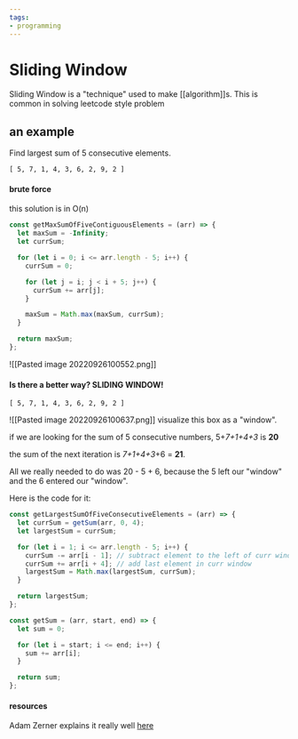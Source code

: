 ```yaml
---
tags:
- programming
---
```

# Sliding Window

Sliding Window is a "technique" used to make [[algorithm]]s. This is common in solving leetcode style problem



## an example 
Find largest sum of 5 consecutive elements. 

```
[ 5, 7, 1, 4, 3, 6, 2, 9, 2 ]
```

#### **brute force**
this solution is in O(n)
```javascript
const getMaxSumOfFiveContiguousElements = (arr) => {
  let maxSum = -Infinity;
  let currSum;

  for (let i = 0; i <= arr.length - 5; i++) {
    currSum = 0;

    for (let j = i; j < i + 5; j++) {
      currSum += arr[j];
    }

    maxSum = Math.max(maxSum, currSum);
  }

  return maxSum;
};
```
![[Pasted image 20220926100552.png]]



#### **Is there a better way? SLIDING WINDOW!**
```
[ 5, 7, 1, 4, 3, 6, 2, 9, 2 ]
```

![[Pasted image 20220926100637.png]]
visualize this box as a "window".

if we are looking for the sum of 5 consecutive numbers, 5+*7+1+4+3* is **20**

the sum of the next iteration is *7+1+4+3*+6 = **21**.

All we really needed to do was 20 - 5 + 6, because the 5 left our "window" and the 6 entered our "window".

Here is the code for it:
```javascript
const getLargestSumOfFiveConsecutiveElements = (arr) => {
  let currSum = getSum(arr, 0, 4);
  let largestSum = currSum;

  for (let i = 1; i <= arr.length - 5; i++) {
    currSum -= arr[i - 1]; // subtract element to the left of curr window
    currSum += arr[i + 4]; // add last element in curr window
    largestSum = Math.max(largestSum, currSum);
  }

  return largestSum;
};

const getSum = (arr, start, end) => {
  let sum = 0;

  for (let i = start; i <= end; i++) {
    sum += arr[i];
  }

  return sum;
};
```




#### resources

Adam Zerner explains it really well [here](https://stackoverflow.com/questions/8269916/what-is-sliding-window-[[algorithm]]-examples)